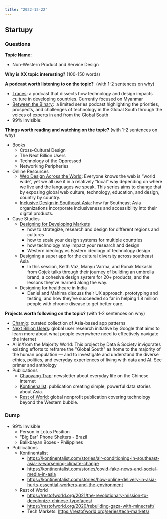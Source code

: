 ```yaml
---
title: "2022-12-22"
---
```

## Startupy
### Questions
**Topic Name:**
- Non-Western Product and Service Design

**Why is XX topic interesting?** (100-150 words)

  

**A podcast worth listening to on the topic?**  (with 1-2 sentences on why)
- [Traces](https://open.spotify.com/show/29LXWjJOJoBmaEaMevtvi6?si=1179809d99bf41ce): a podcast that dissects how technology and design impacts culture in developing countries. Currently focused on Myanmar
- [Between the Binary](https://open.spotify.com/show/6MW2vnMh50ppvZPIwfxEj5):  a limited series podcast highlighting the priorities, prospects, and challenges of technology in the Global South through the voices of experts in and from the Global South
- 99% Invisible: 
  

**Things worth reading and watching on the topic?** (with 1-2 sentences on why)
- Books
	- Cross-Cultural Design
	- The Next Billion Users
	- Technology of the Oppressed
	- Networking Peripheries
- Online Resources
	- [Web Design Across the World](https://webdesign.tutsplus.com/series/web-design-across-the-world--cms-1038): Everyone knows the web is “world wide”, yet we all use it in a relatively “local” way depending on where we live and the languages we speak. This series aims to change that by exposing global web culture, technology, education, and design, country by country.
	- [Inclusive Design in Southeast Asia](https://www.projectlima.co/inclusive-design-southeast-asia/): how far Southeast Asia organizations incorporate inclusiveness and accessibility into their digital products.
- Case Studies
	- [Designing for Developing Markets](https://www.youtube.com/watch?v=unCYqNmg7tI)
		- how to strategize, research and design for different regions and cultures
		- how to scale your design systems for multiple countries
		- how technology may impact your research and design 
		- Western ideology vs Eastern ideology of technology design
	- Designing a super app for the cultural diversity across southeast Asia
		- In this session, Keith Vaz, Manyu Varma, and Ronak Mokashi from Gojek talks through their journey of building an umbrella brand, a cohesive design system for 20+ products, and the lessons they’ve learned along the way.
	- Designing for healthcare in India
		- Daniel and Mahima discuss their UX approach, prototyping and testing, and how they’ve succeeded so far in helping 1.8 million people with chronic disease to get better care.
  

**Projects worth following on the topic?** (with 1-2 sentences on why)
- [Chamjo](https://chamjo.design/): curated collection of Asia-based app patterns
- [Next Billion Users](https://nextbillionusers.google/research/): global user research initiative by Google that aims to learn more about what people everywhere need to effectively navigate the internet
- [AI in/from the Majority World](https://points.datasociety.net/ai-in-the-global-south-sites-and-vocabularies-e3b67d631508): This project by Data & Society invigorates existing efforts to reframe the "Global South" as home to the majority of the human population — and to investigate and understand the diverse ethics, politics, and everyday experiences of living with data and AI. See primer and anthology
- Publications
	- [Chaoyang Trap](https://chaoyangtrap.house/): newsletter about everyday life on the Chinese internet
	- [Kontinenalist](https://www.kontinentalist.com/): publication creating simple, powerful data stories about Asia.
	- [Rest of World](https://restofworld.org/): global nonprofit publication covering technology beyond the Western bubble.


### Dump
- 99% Invisible
	- Person in Lotus Position
	- "Big Ear" Phone Shelters - Brazil
	- Balikbayan Boxes - Philippines
- Publications
	- Kontinentalist
		- https://kontinentalist.com/stories/air-conditioning-in-southeast-asia-is-worsening-climate-change
		- https://kontinentalist.com/stories/covid-fake-news-and-social-media-in-asia
		- https://kontinentalist.com/stories/how-online-delivery-in-asia-hurts-essential-workers-and-the-environment
	- Rest of World
		- https://restofworld.org/2021/the-revolutionary-mission-to-decolonize-chinese-typefaces/
		- https://restofworld.org/2020/rebuilding-gaza-with-minecraft/
		- Tech Markets: https://restofworld.org/series/tech-markets/